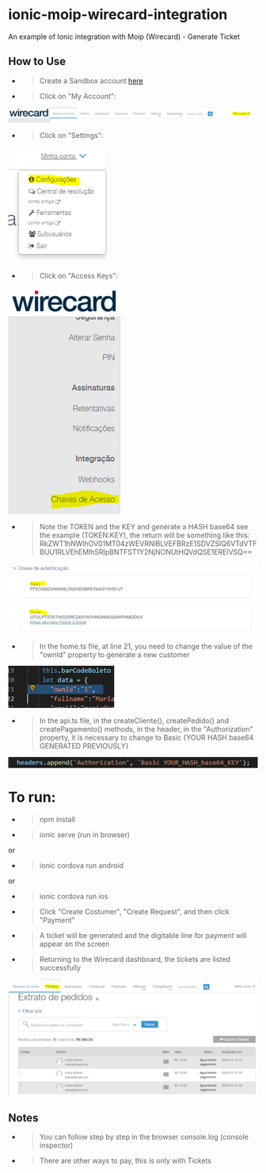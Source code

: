 # ionic-moip-wirecard-integration
An example of Ionic integration with Moip (Wirecard) - Generate Ticket

## How to Use

* > Create a Sandbox account [here](https://bem-vindo-sandbox.wirecard.com.br/)

* > Click on "My Account":

![View this](src/assets/1.PNG)

* > Click on "Settings":

![View this](src/assets/2.PNG)

* > Click on "Access Keys":

![View this](src/assets/3.PNG)

* > Note the TOKEN and the KEY and generate a HASH base64 see the example (TOKEN:KEY), the return will be something like this: RkZWT1hNWlhOV01MT04zWEVRNlBLVEFBRzE1SDVZSlQ6VTdVTFBUU1RLVEhEMlhSRlpBNTFST1Y2NjNONUtHQVdQSE1ERElVSQ==

![View this](src/assets/4.PNG)

* > In the home.ts file, at line 21, you need to change the value of the "ownId" property to generate a new customer

![View this](src/assets/5.PNG)

* > In the api.ts file, in the createCliente(), createPedido() and createPagamento() methods, in the header, in the "Authorization" property, it is necessary to change to Basic {YOUR HASH base64 GENERATED PREVIOUSLY}

![View this](src/assets/6.PNG)

# To run:
* > npm install

* > ionic serve (run in browser)

or

* > ionic cordova run android 

or

* > ionic cordova run ios 

* > Click "Create Costumer", "Create Request", and then click "Payment"

* > A ticket will be generated and the digitable line for payment will appear on the screen

* > Returning to the Wirecard dashboard, the tickets are listed successfully

![View this](src/assets/tickets.PNG)


## Notes

* > You can follow step by step in the browser console.log (console inspector)

* > There are other ways to pay, this is only with Tickets
